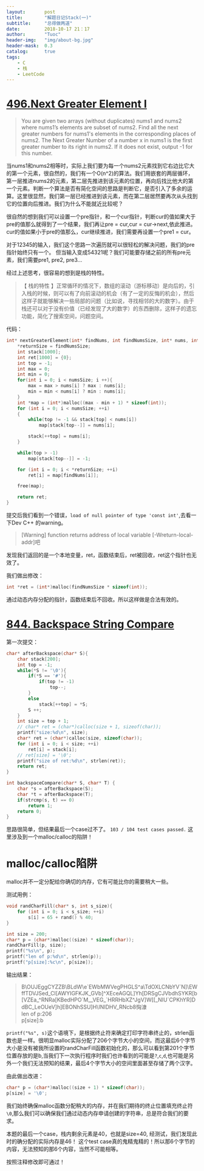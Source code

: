 ```yaml
---
layout:       post
title:        "解题日记Stack(一)"
subtitle:     "总得做两道"
date:         2018-10-17 21：17
author:       "Tuoc"
header-img:   "img/about-bg.jpg"
header-mask:  0.3
catalog:      true
tags:
    - C
    - 栈
    - LeetCode
---
```



# [496.Next Greater Element I](https://leetcode.com/problems/next-greater-element-i/description/)
>You are given two arrays (without duplicates) nums1 and nums2 where nums1’s elements are subset of nums2. Find all the next greater numbers for nums1's elements in the corresponding places of nums2.
The Next Greater Number of a number x in nums1 is the first greater number to its right in nums2. If it does not exist, output -1 for this number.

当nums1和nums2相等时，实际上我们要为每一个nums2元素找到它右边比它大的第一个元素，很自然的，我们有一个O(n^2)的算法。我们用嵌套的两层循环，第一层推进nums2的元素，第二层先推进到该元素的位置，再向后找比他大的第一个元素。判断一个算法是否有简化空间的思路是判断它，是否引入了多余的运算。这里很显然，我们第一层已经推进到该元素，而在第二层居然要再次从头找到它的位置向后推进。我们为什么不能就近比较呢？

很自然的想到我们可以设置一个pre指针，和一个cur指针，判断cur的值如果大于pre的值那么就得到了一个结果，我们再让pre = cur,cur = cur->next,依此推进。cur的值如果小于pre的值那么，cur继续推进，我们需要再设置一个pre1 = cur。

对于12345的输入，我们这个思路一次遍历就可以很轻松的解决问题，我们的pre指针始终只有一个。
但当输入变成54321呢？我们可能要存储之前的所有pre元素，我们需要pre1, pre2, pre3...

经过上述思考，很容易的想到是栈的特性。

>【 栈的特性 】正常循环的情况下，数组的滚动（游标移动）是向后的，引入栈的时候，则可以有了向前滚动的机会（有了一定的反悔的机会），然后这样子就能够解决一些局部的问题（比如说，寻找相邻的大的数字）。由于栈还可以对于没有价值（已经发现了大的数字）的东西删除，这样子的遗忘功能，简化了搜索空间，问题空间。

代码：

```c
int* nextGreaterElement(int* findNums, int findNumsSize, int* nums, int numsSize, int* returnSize) {
    *returnSize = findNumsSize;
    int stack[1000];
    int ret[1000] = {0};
    int top = -1;
    int max = 0;
    int min = 0;
    for(int i = 0; i < numsSize; i ++){
        max = max > nums[i] ? max : nums[i];
        min = min < nums[i] ? min : nums[i];
    }
    int *map = (int*)malloc((max - min + 1) * sizeof(int));
    for (int i = 0; i < numsSize; ++i)
    {
        while(top != -1 && stack[top] < nums[i])
            map[stack[top--]] = nums[i];

        stack[++top] = nums[i];
    }

    while(top > -1)
        map[stack[top--]] = -1;

    for (int i = 0; i < *returnSize; ++i)
        ret[i] = map[findNums[i]];

    free(map);

    return ret;
}
```

提交后我们看到一个错误，`load of null pointer of type 'const int'`,去看一下Dev C++ 的warning。

>[Warning] function returns address of local variable [-Wreturn-local-addr]吧 

发现我们返回的是一个本地变量，ret，函数结束后，ret被回收，ret这个指针也无效了。

我们做出修改：
```c
int *ret = (int*)malloc(findNumsSize * sizeof(int));
```
通过动态内存分配的指针，函数结束后不回收。所以这样做是合法有效的。


# [844. Backspace String Compare](https://leetcode.com/problems/backspace-string-compare/description/)


第一次提交：
```c
char* afterBackspace(char* S){
    char stack[200];
    int top = -1;
    while(*S != '\0'){
        if(*S == '#'){
            if(top != -1)
                top--; 
        }
        else
            stack[++top] = *S;
        S ++;
    }   
    int size = top + 1; 
    // char* ret = (char*)calloc(size + 1, sizeof(char));   
    printf("size:%d\n", size);
    char* ret = (char*)calloc(size, sizeof(char));  
    for (int i = 0; i < size; ++i)
        ret[i] = stack[i];      
    // ret[size] = '\0';
    printf("size of ret:%d\n", strlen(ret));    
    return ret;
}

int backspaceCompare(char* S, char* T) {
    char *s = afterBackspace(S);
    char *t = afterBackspace(T);
    if(strcmp(s, t) == 0)
        return 1;       
    return 0;
}
```
思路很简单，但结果最后一个case过不了。
`103 / 104 test cases passed.`
这里涉及到一个malloc/calloc的陷阱！


# malloc/calloc陷阱

malloc并不一定分配给你确切的内存，它有可能比你的需要稍大一些。  

测试用例：
```c
void randCharFill(char* s, int s_size){
    for (int i = 0; i < s_size; ++i)
        s[i] = 65 + rand() % 40;
}

int size = 200;
char* p = (char*)malloc((size) * sizeof(char));
randCharFill(p, size);
printf("%s\n", p);
printf("len of p:%d\n", strlen(p)); 
printf("p[size]:%c\n", p[size]);
```
输出结果：  

>B\OUJEggCYZZB\BLdW\e\`EWbMWVegPHGLS\^a\TdOXLCNbYV\`N]\EWffTDVJSed_CI[AWYIGFKJK_GVb]\^XEceAGQL]Yh[DRSgCJVbdhSYKR[b[VZEa_\^RNRa[KBedHPO\`M__VEG_\`HRRHbXZ^JgV]W[[_NIU\`CPKhYR]DdBC_LeOUeV]h]EBONhSSU]H\INIDHV_RNcb8恟漮<br>
len of p:206<br>
p[size]:b<br>

`printf("%s", s)`这个语境下，是根据终止符来确定打印字符串终止的，strlen函数也是一样。很明显malloc实际分配了206个字节大小的空间，而这最后6个字节大小是没有被我所设置的randCharFill函数初始化的，那么可以看到第201个字节位置存放的是b,当我们下一次执行程序时我们也许看到的可能是`?`,`c`,`d`,也可能是另外一个我们无法预知的结果，最后4个字节大小的空间里面甚至存储了两个汉字。

由此做出改进：

```c
char* p = (char*)malloc((size + 1) * sizeof(char));
p[size] = '\0';
```

我们始终确保malloc函数分配稍大的内存，并在我们期待的终止位置填充终止符`\0`,那么我们可以确保我们通过动态内存申请创建的字符串，总是符合我们的要求。


本题的最后一个case，栈内剩余元素是40，也就是size=40, 经测试，我们发现此时的确分配的实际内存是46！
这个test case真的鬼精鬼精的！所以那6个字节的内容，无法预知的那6个内容，当然不可能相等。

按照注释修改即可通过！